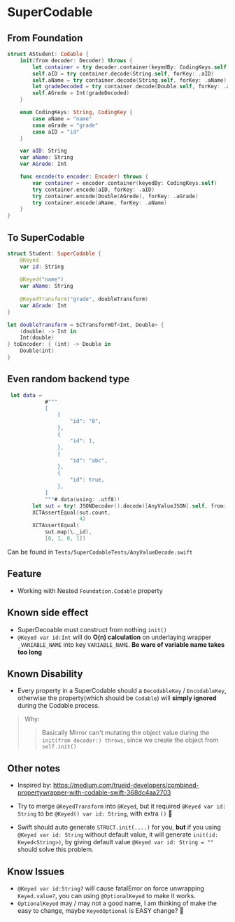 # SuperCodable


##  From Foundation

```swift
struct AStudent: Codable {
    init(from decoder: Decoder) throws {
        let container = try decoder.container(keyedBy: CodingKeys.self)
        self.aID = try container.decode(String.self, forKey: .aID)
        self.aName = try container.decode(String.self, forKey: .aName)
        let gradeDecoded = try container.decode(Double.self, forKey: .aGrade)
        self.AGrede = Int(gradeDecoded)
    }

    enum CodingKeys: String, CodingKey {
        case aName = "name"
        case aGrade = "grade"
        case aID = "id"
    }

    var aID: String
    var aName: String
    var AGrede: Int

    func encode(to encoder: Encoder) throws {
        var container = encoder.container(keyedBy: CodingKeys.self)
        try container.encode(aID, forKey: .aID)
        try container.encode(Double(AGrede), forKey: .aGrade)
        try container.encode(aName, forKey: .aName)
    }
}
```


## To SuperCodable

```swift
struct Student: SuperCodable {
    @Keyed
    var id: String
    
    @Keyed("name") 
    var aName: String
    
    @KeyedTransform("grade", doubleTransform)
    var AGrade: Int
}

let doubleTransform = SCTransformOf<Int, Double> {
    (double) -> Int in
    Int(double)
} toEncoder: { (int) -> Double in
    Double(int)
}
```

## Even random backend type

```swift
 let data =
            #"""
            [
                {
                    "id": "0",
                },
                {
                    "id": 1,
                },
                {
                    "id": "abc",
                },
                {
                    "id": true,
                },
            ]
            """#.data(using: .utf8)!
        let sut = try! JSONDecoder().decode([AnyValueJSON].self, from: data)
        XCTAssertEqual(sut.count,
                       4)
        XCTAssertEqual(
            sut.map(\._id),
            [0, 1, 0, 1])
```

Can be found in `Tests/SuperCodableTests/AnyValueDecode.swift`

## Feature

- Working with Nested `Foundation.Codable` property

## Known side effect 

- SuperDecoable must construct from nothing `init()`
- `@Keyed var id:Int` will do **O(n) calculation** on underlaying wrapper `_VARIABLE_NAME` into key `VARIABLE_NAME`. **Be ware of variable name takes too long**


## Known Disability

- Every property in a SuperCodable should a `DecodableKey` / `EncodableKey`, otherwise the property(which should be `Codable`) will **simply ignored** during the Codable process.
> Why:
>> Basically Mirror can't mutating the object value during the  `init(from decoder:) throws`, since we create the object from `self.init()`


## Other notes

- Inspired by: https://medium.com/trueid-developers/combined-propertywrapper-with-codable-swift-368dc4aa2703

- Try to merge `@KeyedTransform` into `@Keyed`, but it required `@Keyed var id: String` to be `@Keyed() var id: String`, with extra `()` 🧐

- Swift should auto generate `STRUCT.init(....)` for you, **but** if you using `@Keyed var id: String` without default value, it will generate `init(id: Keyed<String>)`, by giving default value `@Keyed var id: String = ""` should solve this problem. 

## Know Issues

- `@Keyed var id:String?` will cause fatalError on force unwrapping `Keyed.value?`, you can using `@OptionalKeyed` to make it works.
- `OptionalKeyed` may / may not a good name, I am thinking of make the easy to change, maybe `KeyedOptional` is EASY change? 🤔
